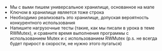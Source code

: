 - Мы с выми пишем универсальное хранилище, основанное на мапе
- Ключом в хранилище является тоже строка
- Необходимо реализовать это хранилище, допуская вероятность
конкурентного использования
- Напишите нагрузочные тесты (такие, как мы писали в урока в темe
RWMutex), и сравните время выполнения программы с использованием
Mutex и с использованием RWMutex (p.s. не всегда будет прирост
в скорости, не нужно этого пугаться)
